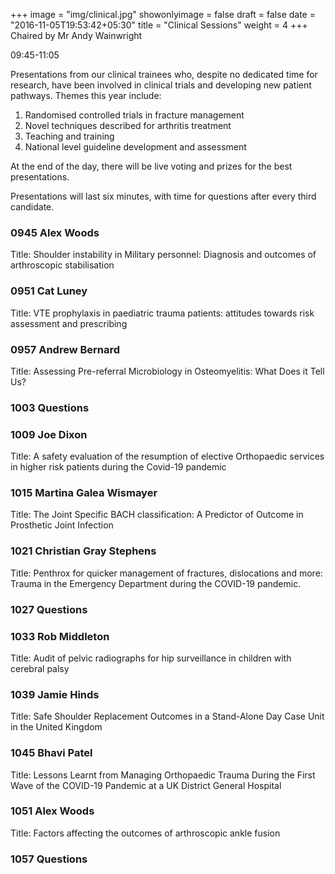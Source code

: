 +++
image = "img/clinical.jpg"
showonlyimage = false
draft = false
date = "2016-11-05T19:53:42+05:30"
title = "Clinical Sessions"
weight = 4
+++
Chaired by Mr Andy Wainwright

09:45-11:05
<!--more-->



Presentations from our clinical trainees who, despite no dedicated time for research, have been involved in clinical trials and developing new patient pathways. Themes this year include:

1. Randomised controlled trials in fracture management
2. Novel techniques described for arthritis treatment
3. Teaching and training
4. National level guideline development and assessment

At the end of the day, there will be live voting and prizes for the best presentations.

Presentations will last six minutes, with time for questions after every third candidate.

### 0945 Alex Woods

Title: Shoulder instability in Military personnel: Diagnosis and outcomes of arthroscopic stabilisation

### 0951 Cat Luney

Title: VTE prophylaxis in paediatric trauma patients: attitudes towards risk assessment and prescribing

### 0957 Andrew Bernard

Title: Assessing Pre-referral Microbiology in Osteomyelitis: What Does it Tell Us?

### 1003 Questions

### 1009 Joe Dixon

Title: A safety evaluation of the resumption of elective Orthopaedic services in higher risk patients during the Covid-19 pandemic

### 1015 Martina Galea Wismayer

Title: The Joint Specific BACH classification: A Predictor of Outcome in Prosthetic Joint Infection

### 1021 Christian Gray Stephens

Title: Penthrox for quicker management of fractures, dislocations and more: Trauma in the Emergency Department during the COVID-19 pandemic.

### 1027 Questions

### 1033 Rob Middleton

Title: Audit of pelvic radiographs for hip surveillance in children with cerebral palsy

### 1039 Jamie Hinds

Title: Safe Shoulder Replacement Outcomes in a Stand-Alone Day Case Unit in the United Kingdom

### 1045 Bhavi Patel

Title: Lessons Learnt from Managing Orthopaedic Trauma During the First Wave of the COVID-19 Pandemic at a UK District General Hospital

### 1051 Alex Woods

Title: Factors affecting the outcomes of arthroscopic ankle fusion

### 1057 Questions

